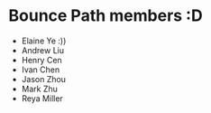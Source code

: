 # Bounce Path members :D 
- Elaine Ye :))
- Andrew Liu
- Henry Cen
- Ivan Chen
- Jason Zhou
- Mark Zhu
- Reya Miller